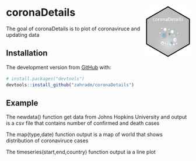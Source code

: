 
<!-- README.md is generated from README.Rmd. Please edit that file -->

# coronaDetails <img src="man/coronaDetails.png" align="right" width="120" />

<!-- badges: start -->

<!-- badges: end -->

The goal of coronaDetails is to plot of coronaviruce and updating data

## Installation

The development version from [GitHub](https://github.com/) with:

``` r
# install.packages("devtools")
devtools::install_github("zahradm/coronaDetails")
```

## Example

The newdata() function get data from Johns Hopkins University and output
is a csv file that contains number of confirmed and death cases

The map(type,date) function output is a map of world that shows distribution of coronaviruce cases

The timeseries(start,end,country) function output ia a line plot 
